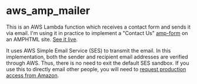 # aws_amp_mailer

This is an AWS Lambda function which receives a contact form and sends it via email.  I'm using it in practice to implement a "Contact Us" [amp-form](https://amp.dev/documentation/components/amp-form/) on an AMPHTML site.  [See it live](https://www.k2photo.gallery/contact/).

It uses AWS Simple Email Service (SES) to transmit the email.  In this implementation, both the sender and recipient email addresses are verified through AWS.  Thus, there is no need to exit the default SES sandbox.  If you use this to directly email other people, you will need to [request production access from Amazon](https://docs.aws.amazon.com/ses/latest/DeveloperGuide/request-production-access.html).
